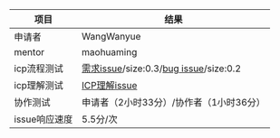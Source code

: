 
项目| 结果
----|----
申请者 | WangWanyue
mentor | maohuaming
icp流程测试| [需求issue](https://github.com/WangWanyue/sibbay-ai/pull/5)/size:0.3/[bug issue](https://github.com/WangWanyue/sibbay-ai/pull/7)/size:0.2
icp理解测试|[ICP理解issue](https://github.com/WangWanyue/sibbay-ai/issues/8 )
协作测试|申请者（2小时33分）/协作者（1小时36分）
issue响应速度| 5.5分/次
